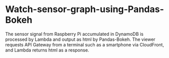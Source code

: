 # Watch-sensor-graph-using-Pandas-Bokeh
The sensor signal from Raspberry Pi accumulated in DynamoDB is processed by Lambda and output as html by Pandas-Bokeh.  The viewer requests API Gateway from a terminal such as a smartphone via CloudFront, and Lambda returns html as a response.
